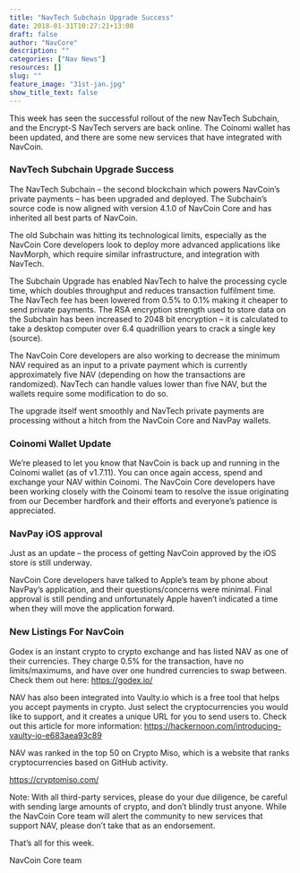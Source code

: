 ```yaml
---
title: "NavTech Subchain Upgrade Success"
date: 2018-01-31T10:27:21+13:00
draft: false
author: "NavCore"
description: ""
categories: ["Nav News"]
resources: []
slug: ""
feature_image: "31st-jan.jpg"
show_title_text: false
---
```


This week has seen the successful rollout of the new NavTech Subchain, and the Encrypt-S NavTech servers are back online. The Coinomi wallet has been updated, and there are some new services that have integrated with NavCoin.
<!--more-->

### NavTech Subchain Upgrade Success
The NavTech Subchain – the second blockchain which powers NavCoin’s private payments – has been upgraded and deployed. The Subchain’s source code is now aligned with version 4.1.0 of NavCoin Core and has inherited all best parts of NavCoin.

The old Subchain was hitting its technological limits, especially as the NavCoin Core developers look to deploy more advanced applications like NavMorph, which require similar infrastructure, and integration with NavTech.

The Subchain Upgrade has enabled NavTech to halve the processing cycle time, which doubles throughput and reduces transaction fulfilment time. The NavTech fee has been lowered from 0.5% to 0.1% making it cheaper to send private payments. The RSA encryption strength used to store data on the Subchain has been increased to 2048 bit encryption – it is calculated to take a desktop computer over 6.4 quadrillion years to crack a single key (source).

The NavCoin Core developers are also working to decrease the minimum NAV required as an input to a private payment which is currently approximately five NAV (depending on how the transactions are randomized). NavTech can handle values lower than five NAV, but the wallets require some modification to do so.

The upgrade itself went smoothly and NavTech private payments are processing without a hitch from the NavCoin Core and NavPay wallets.

### Coinomi Wallet Update
We’re pleased to let you know that NavCoin is back up and running in the Coinomi wallet (as of v1.7.11). You can once again access, spend and exchange your NAV within Coinomi. The NavCoin Core developers have been working closely with the Coinomi team to resolve the issue originating from our December hardfork and their efforts and everyone’s patience is appreciated.

### NavPay iOS approval
Just as an update – the process of getting NavCoin approved by the iOS store is still underway.

NavCoin Core developers have talked to Apple’s team by phone about NavPay’s  application, and their questions/concerns were minimal. Final approval is still pending and unfortunately Apple haven’t indicated a time when they will move the application forward.

### New Listings For NavCoin
Godex is an instant crypto to crypto exchange and has listed NAV as one of their currencies. They charge 0.5% for the transaction, have no limits/maximums, and have over one hundred currencies to swap between. Check them out here: https://godex.io/

NAV has also been integrated into Vaulty.io which is a free tool that helps you accept payments in crypto. Just select the cryptocurrencies you would like to support, and it creates a unique URL for you to send users to. Check out this article for more information: https://hackernoon.com/introducing-vaulty-io-e683aea93c89

NAV was ranked in the top 50 on Crypto Miso, which is a website that ranks cryptocurrencies based on GitHub activity.

https://cryptomiso.com/

Note: With all third-party services, please do your due diligence, be careful with sending large amounts of crypto, and don’t blindly trust anyone. While the NavCoin Core team will alert the community to new services that support NAV, please don’t take that as an endorsement.

That’s all for this week.

NavCoin Core team
